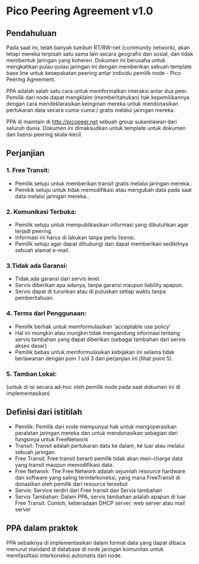 # Pico Peering Agreement v1.0 #

## Pendahuluan ##

Pada saat ini, telah banyak tumbuh RT/RW-net (community network), akan tetapi mereka terpisah satu sama lain secara geografis dan sosial, dan tidak membentuk jaringan yang koheren. Dokumen ini berusaha untuk mengkaitkan pulau-pulau jaringan ini dengan memberikan sebuah template base line untuk kesepakatan peering antar individu pemilik node - Pico Peering Agreement.

PPA adalah salah satu cara untuk memformalkan interaksi antar dua peer. Pemilik dari node dapat mengklaim (memberitahukan) hak kepemilikannya dengan cara mendeklarasikan keinginan mereka untuk mendonasikan pertukaran data secara cuma-cuma / gratis melalui jaringan mereka.

PPA di maintain di http://picopeer.net sebuah group sukarelawan dari seluruh dunia. Dokumen ini dimaksudkan untuk template untuk dokumen dan lisensi peering skala-kecil.

## Perjanjian ##

### 1. Free Transit: ###

* Pemilik setuju untuk memberikan transit gratis melalui jaringan mereka..
* Pemikik setuju untuk tidak memodifikasi atau mengubah data pada saat data melalui jaringan mereka..

### 2. Komunikasi Terbuka: ###

* Pemilik setuju untuk mempublikasikan informasi yang dibutuhkan agar terjadi peering.
* Informasi ini harus di lakukan tanpa perlu lisensi.
* Pemilik setuju agar dapat dihubungi dan dapat memberikan sedikitnya sebuah alamat e-mail.

### 3.Tidak ada Garansi: ###

* Tidak ada garansi dari servis level.
* Servis diberikan apa adanya, tanpa garansi maupun liability apapun.
* Servis dapat di turunkan atau di putuskan setiap waktu tanpa pemberitahuan.

### 4. Terms dari Penggunaan: ###

* Pemilik berhak untuk memformulasikan 'acceptable use policy'
* Hal ini mungkin atau mungkin tidak mengandung informasi tentang servis tambahan yang dapat diberikan (sebagai tambahan dari servis akses dasar)
* Pemilik bebas untuk memformulasikan kebijakan ini selama tidak berlawanan dengan poin 1 s/d 3 dari perjanjian ini (lihat point 5).

### 5. Tamban Lokal: ###

(untuk di isi secara ad-hoc oleh pemilik node pada saat dokumen ini di implementasikan)

## Definisi dari istitilah ##

* Pemilik: Pemilik dari node mempunyai hak untuk mengoperasikan peralatan jaringan mereka dan untuk mendonasikan sebagian dari fungsinya untuk FreeNetwork
* Transit: Transit adalah pertukaran data ke dalam, ke luar atau melalui sebuah jaringan
* Free Transit: Free transit berarti pemilik tidak akan men-charge data yang transit maupun memodifikasi data.
* Free Network: The Free Network adalah sejumlah resource hardware dan software yang saling terinterkoneksi, yang mana FreeTransit di donasikan oleh pemilik dari resource tersebut
* Servis: Service terdiri dari Free transit dan Servis tambahan
* Servis Tambahan: Dalam PPA, servis tambahan adalah apapun di luar Free Transit. Contoh, keberadaan DHCP server, web server atau mail server

## PPA dalam praktek ##

PPA sebaiknya di implementasikan dalam format data yang dapat dibaca menurut standard di database di node jaringan komunitas untuk memfasilitasi interkoneksi automatis dari node.